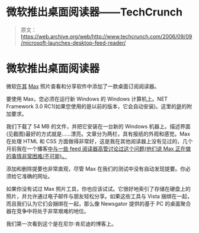 # 微软推出桌面阅读器——TechCrunch

> 原文：<https://web.archive.org/web/http://www.techcrunch.com/2006/09/09/microsoft-launches-desktop-feed-reader/>

# 微软推出桌面阅读器

 [](https://web.archive.org/web/20220810151703/http://www.microsoft.com/max/download.html) 微软[在其](https://web.archive.org/web/20220810151703/http://blogs.msdn.com/max/archive/2006/09/09/747014.aspx) [Max](https://web.archive.org/web/20220810151703/http://www.microsoft.com/max/download.html) 照片查看和分享软件中添加了一款桌面订阅阅读器。

要使用 Max，您必须在运行新 Windows 的 Windows 计算机上。NET Framework 3.0 RC1(如果您使用的是以前的版本，它会自动安装)。这里的[是](https://web.archive.org/web/20220810151703/http://www.microsoft.com/max/download.html)的附加要求。

我们下载了 54 MB 的文件，并把它安装在一台新的 Windows 机器上。描述界面(见截图)最好的方式就是……漂亮。文章分为两栏，具有报纸的外观和感觉。Max 在处理 HTML 和 CSS 方面做得非常好，这是我在其他阅读器上没有见过的，几个月前我在一个播客[中与一些 feed 阅读器高管讨论过这个问题(他们说 Max 正在做的事情非常困难/不可能)。](https://web.archive.org/web/20220810151703/http://www.talkcrunch.com/2006/04/03/episode-4-battle-of-the-online-feed-readers/)

添加和删除提要也非常直观，尽管 Max 在我们的测试中没有自动发现提要。你必须给它准确的网址。

如果你没有试过 Max 照片工具，你也应该试试。它很好地索引了存储在硬盘上的照片，并允许通过电子邮件与朋友轻松分享。如果这些工具与 Vista 捆绑在一起，而且我们认为它们会捆绑在一起，那么像 Newsgator 提供的基于 PC 的桌面聚合器在竞争中将处于非常艰难的地位。

我们第一次看到这个是在尼尔·肯尼迪的博客上。